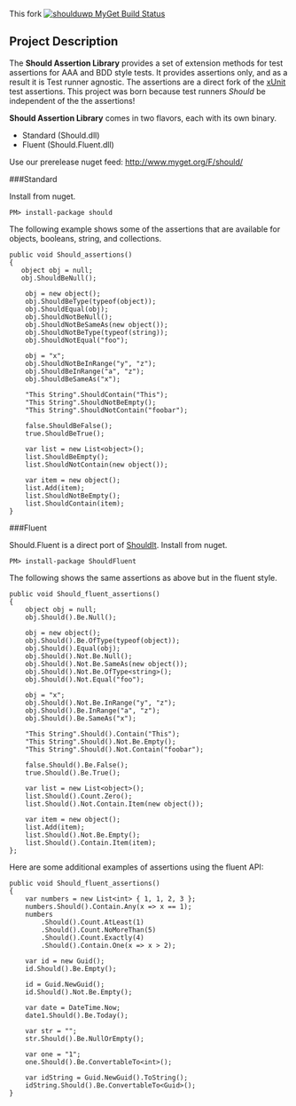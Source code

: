 This fork [![shoulduwp MyGet Build Status](https://www.myget.org/BuildSource/Badge/shoulduwp?identifier=b8cd0611-0efd-4271-b774-496f62f2c644)](https://www.myget.org/)

## Project Description

The **Should Assertion Library** provides a set of extension methods for test assertions for AAA and BDD style tests.  It provides assertions only, and as a result it is Test runner agnostic.  The assertions are a direct fork of the [xUnit](http://xunit.codeplex.com) test assertions.  This project was born because test runners *Should* be independent of the the assertions!

**Should Assertion Library** comes in two flavors, each with its own binary.

 * Standard (Should.dll)
 * Fluent (Should.Fluent.dll)

  Use our prerelease nuget feed: http://www.myget.org/F/should/

###Standard

Install from nuget.

    PM> install-package should

The following example shows some of the assertions that are available for objects, booleans, string, and collections.

    public void Should_assertions()
    {
       object obj = null;
       obj.ShouldBeNull();

        obj = new object();
        obj.ShouldBeType(typeof(object));
        obj.ShouldEqual(obj);
        obj.ShouldNotBeNull();
        obj.ShouldNotBeSameAs(new object());
        obj.ShouldNotBeType(typeof(string));
        obj.ShouldNotEqual("foo");

        obj = "x";
        obj.ShouldNotBeInRange("y", "z");
        obj.ShouldBeInRange("a", "z");
        obj.ShouldBeSameAs("x");

        "This String".ShouldContain("This");
        "This String".ShouldNotBeEmpty();
        "This String".ShouldNotContain("foobar");

        false.ShouldBeFalse();
        true.ShouldBeTrue();

        var list = new List<object>();
        list.ShouldBeEmpty();
        list.ShouldNotContain(new object());

        var item = new object();
        list.Add(item);
        list.ShouldNotBeEmpty();
        list.ShouldContain(item);
    }

###Fluent

Should.Fluent is a direct port of [ShouldIt](http://code.google.com/p/shouldit).  Install from nuget.

    PM> install-package ShouldFluent

The following shows the same assertions as above but in the fluent style.

    public void Should_fluent_assertions()
    {
        object obj = null;
        obj.Should().Be.Null();

        obj = new object();
  	 	obj.Should().Be.OfType(typeof(object));
    	obj.Should().Equal(obj);
	    obj.Should().Not.Be.Null();
	    obj.Should().Not.Be.SameAs(new object());
	    obj.Should().Not.Be.OfType<string>();
	    obj.Should().Not.Equal("foo");
	
	    obj = "x";
	    obj.Should().Not.Be.InRange("y", "z");
	    obj.Should().Be.InRange("a", "z");
	    obj.Should().Be.SameAs("x");
	
	    "This String".Should().Contain("This");
	    "This String".Should().Not.Be.Empty();
	    "This String".Should().Not.Contain("foobar");
	
	    false.Should().Be.False();
	    true.Should().Be.True();
	
	    var list = new List<object>();
	    list.Should().Count.Zero();
	    list.Should().Not.Contain.Item(new object());
	
	    var item = new object();
	    list.Add(item);
	    list.Should().Not.Be.Empty();
	    list.Should().Contain.Item(item);
	};

Here are some additional examples of assertions using the fluent API:

	public void Should_fluent_assertions()
	{
	    var numbers = new List<int> { 1, 1, 2, 3 };
	    numbers.Should().Contain.Any(x => x == 1);
	    numbers
	        .Should().Count.AtLeast(1)
	        .Should().Count.NoMoreThan(5)
	        .Should().Count.Exactly(4)
	        .Should().Contain.One(x => x > 2);
	
	    var id = new Guid();
	    id.Should().Be.Empty();
	
	    id = Guid.NewGuid();
	    id.Should().Not.Be.Empty();
	
	    var date = DateTime.Now;
	    date1.Should().Be.Today();
	
	    var str = "";
	    str.Should().Be.NullOrEmpty();                
	
	    var one = "1";
	    one.Should().Be.ConvertableTo<int>();
	
	    var idString = Guid.NewGuid().ToString();
	    idString.Should().Be.ConvertableTo<Guid>();
	}
